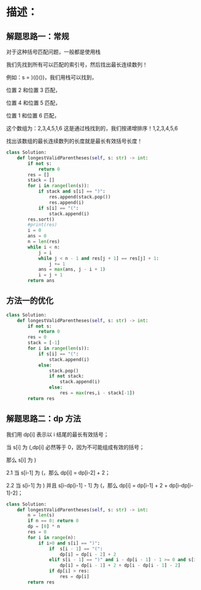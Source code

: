 # 描述：

## 解题思路一：常规

对于这种括号匹配问题，一般都是使用栈

我们先找到所有可以匹配的索引号，然后找出最长连续数列！

例如：s = )(()())，我们用栈可以找到，

位置 2 和位置 3 匹配，

位置 4 和位置 5 匹配，

位置 1 和位置 6 匹配，

这个数组为：2,3,4,5,1,6 这是通过栈找到的，我们按递增排序！1,2,3,4,5,6

找出该数组的最长连续数列的长度就是最长有效括号长度！

```python
class Solution:
    def longestValidParentheses(self, s: str) -> int:
        if not s:
            return 0
        res = []
        stack = []
        for i in range(len(s)):
            if stack and s[i] == ")":
                res.append(stack.pop())
                res.append(i)
            if s[i] == "(":
                stack.append(i)
        res.sort()
        #print(res)
        i = 0
        ans = 0
        n = len(res)
        while i < n:
            j = i
            while j < n - 1 and res[j + 1] == res[j] + 1:
                j += 1
            ans = max(ans, j - i + 1)
            i = j + 1
        return ans


```

## 方法一的优化

```python
class Solution:
    def longestValidParentheses(self, s: str) -> int:
        if not s:
            return 0
        res = 0
        stack = [-1]
        for i in range(len(s)):
            if s[i] == "(":
                stack.append(i)
            else:
                stack.pop()
                if not stack:
                    stack.append(i)
                else:
                    res = max(res,i - stack[-1])
        return res


```

## 解题思路二：dp 方法

我们用 dp[i] 表示以 i 结尾的最长有效括号；

当 s[i] 为 (,dp[i] 必然等于 0，因为不可能组成有效的括号；

那么 s[i] 为 )

2.1 当 s[i-1] 为 (，那么 dp[i] = dp[i-2] + 2；

2.2 当 s[i-1] 为 ) 并且 s[i-dp[i-1] - 1] 为 (，那么 dp[i] = dp[i-1] + 2 + dp[i-dp[i-1]-2]；


```python
class Solution:
    def longestValidParentheses(self, s: str) -> int:
        n = len(s)
        if n == 0: return 0
        dp = [0] * n
        res = 0
        for i in range(n):
            if i>0 and s[i] == ")":
                if  s[i - 1] == "(":
                    dp[i] = dp[i - 2] + 2
                elif s[i - 1] == ")" and i - dp[i - 1] - 1 >= 0 and s[i - dp[i - 1] - 1] == "(":
                    dp[i] = dp[i - 1] + 2 + dp[i - dp[i - 1] - 2]
                if dp[i] > res:
                    res = dp[i]
        return res

```
